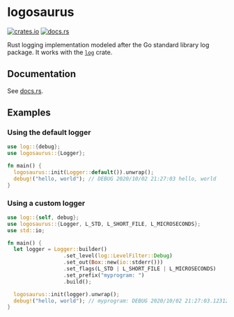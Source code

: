# logosaurus

[![crates.io](https://img.shields.io/crates/v/logosaurus.svg)](https://crates.io/crates/log)
[![docs.rs](https://docs.rs/logosaurus/badge.svg)](https://docs.rs/logosaurus)

Rust logging implementation modeled after the Go standard library log package.
It works with the [`log`](https://crates.io/crates/log) crate.

## Documentation

See [docs.rs](https://docs.rs/logosaurus).

## Examples

### Using the default logger

```rust
use log::{debug};
use logosaurus::{Logger};

fn main() {
  logosaurus::init(Logger::default()).unwrap();
  debug!("hello, world"); // DEBUG 2020/10/02 21:27:03 hello, world
}
```

### Using a custom logger

```rust
use log::{self, debug};
use logosaurus::{Logger, L_STD, L_SHORT_FILE, L_MICROSECONDS};
use std::io;

fn main() {
  let logger = Logger::builder()
                  .set_level(log::LevelFilter::Debug)
                  .set_out(Box::new(io::stderr()))
                  .set_flags(L_STD | L_SHORT_FILE | L_MICROSECONDS)
                  .set_prefix("myprogram: ")
                  .build();

  logosaurus::init(logger).unwrap();
  debug!("hello, world"); // myprogram: DEBUG 2020/10/02 21:27:03.123123 main.rs:12: hello, world
}
```
